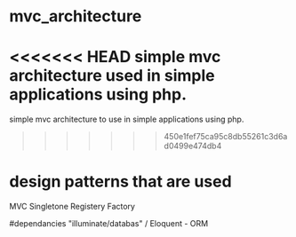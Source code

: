 # mvc_architecture
<<<<<<< HEAD
simple mvc architecture used in simple applications using php.
=======
simple mvc architecture to use in simple applications using php.
>>>>>>> 450e1fef75ca95c8db55261c3d6ad0499e474db4

# design patterns that are used
MVC
Singletone
Registery 
Factory

#dependancies
"illuminate/databas" / Eloquent - ORM    
